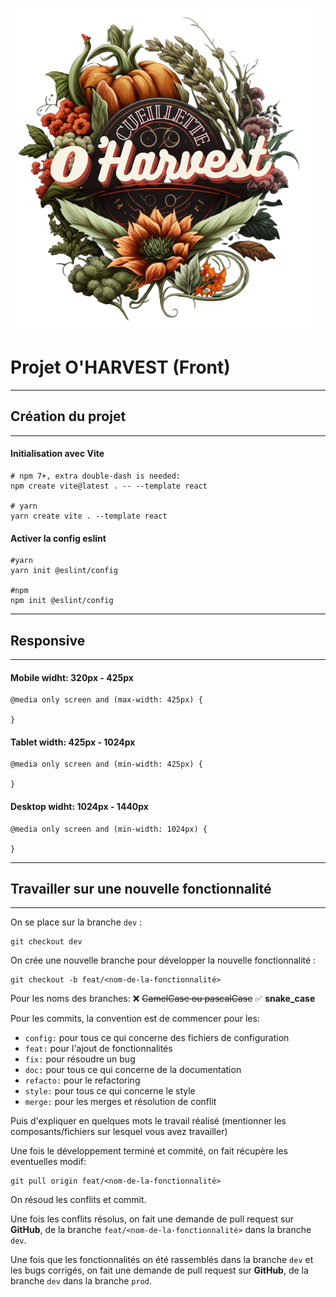 ![oharvest](./src/assets/logo_oharvest_transparent.png)
# Projet O'HARVEST (Front)
---
## Création du projet 
---
#### Initialisation avec Vite
```
# npm 7+, extra double-dash is needed:
npm create vite@latest . -- --template react

# yarn
yarn create vite . --template react
```

#### Activer la config eslint

```
#yarn
yarn init @eslint/config

#npm
npm init @eslint/config
```
---
## Responsive
---

#### Mobile widht: 320px - 425px

```
@media only screen and (max-width: 425px) {

}
```

#### Tablet width: 425px - 1024px

```
@media only screen and (min-width: 425px) {

}
```

#### Desktop widht: 1024px - 1440px

```
@media only screen and (min-width: 1024px) {

}
```

---
## Travailler sur une nouvelle fonctionnalité
---
On se place sur la branche `dev` :
```
git checkout dev
```

On crée une nouvelle branche pour développer la nouvelle fonctionnalité :
```
git checkout -b feat/<nom-de-la-fonctionnalité>
```
Pour les noms des branches:
❌ ~~CamelCase ou pascalCase~~
✅ **snake_case**

Pour les commits, la convention est de commencer pour les:
- `config:` pour tous ce qui concerne des fichiers de configuration
- `feat:` pour l'ajout de fonctionnalités
- `fix:` pour résoudre un bug
- `doc:` pour tous ce qui concerne de la documentation
- `refacto:` pour le refactoring
- `style:` pour tous ce qui concerne le style
- `merge:` pour les merges et résolution de conflit

Puis d'expliquer en quelques mots le travail réalisé (mentionner les composants/fichiers sur lesquel vous avez travailler)

Une fois le développement terminé et commité, on fait récupère les eventuelles modif:
```
git pull origin feat/<nom-de-la-fonctionnalité>
```

On résoud les conflits et commit.

Une fois les conflits résolus, on fait une demande de pull request sur **GitHub**, de la branche `feat/<nom-de-la-fonctionnalité>` dans la branche `dev`.

Une fois que les fonctionnalités on été rassemblés dans la branche `dev` et les bugs corrigés, 
on fait une demande de pull request sur **GitHub**, de la branche `dev` dans la branche `prod`.
